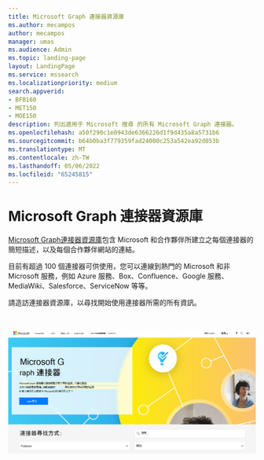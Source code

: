 ```yaml
---
title: Microsoft Graph 連接器資源庫
ms.author: mecampos
author: mecampos
manager: umas
ms.audience: Admin
ms.topic: landing-page
layout: LandingPage
ms.service: mssearch
ms.localizationpriority: medium
search.appverid:
- BFB160
- MET150
- MOE150
description: 列出適用于 Microsoft 搜尋 的所有 Microsoft Graph 連接器。
ms.openlocfilehash: a50f290c1e0943de6366226d1f9d435a8a5731b6
ms.sourcegitcommit: b64b0ba3f779359fad24000c253a542ea92d053b
ms.translationtype: MT
ms.contentlocale: zh-TW
ms.lasthandoff: 05/06/2022
ms.locfileid: "65245815"
---
```

# <a name="microsoft-graph-connectors-gallery"></a>Microsoft Graph 連接器資源庫

[Microsoft Graph連接器資源庫](https://www.microsoft.com/microsoft-search/connectors)包含 Microsoft 和合作夥伴所建立之每個連接器的簡短描述，以及每個合作夥伴網站的連結。

目前有超過 100 個連接器可供使用，您可以連線到熱門的 Microsoft 和非Microsoft 服務，例如 Azure 服務、Box、Confluence、Google 服務、MediaWiki、Salesforce、ServiceNow 等等。

請造訪連接器資源庫，以尋找開始使用連接器所需的所有資訊。

<br>

![顯示新連接器資源庫的影像。](media/connectors-gallery.png)
